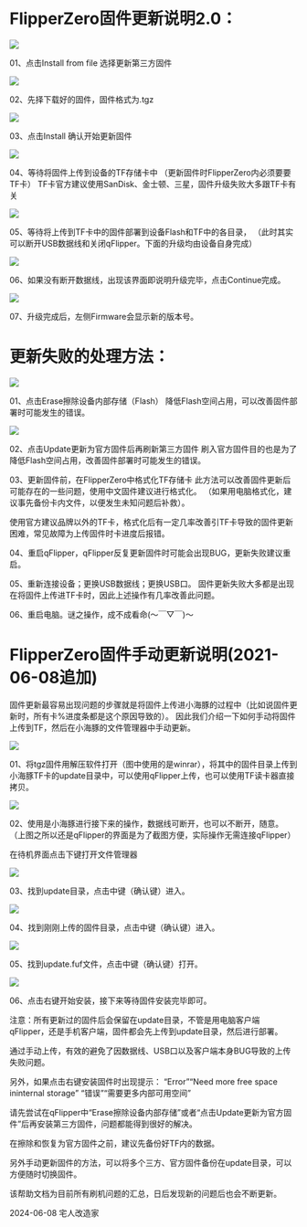 # FlipperZero固件更新说明2.0：

<img src="assets/pic01.png">

01、点击Install from file 选择更新第三方固件

<img src="assets/pic02.png">

02、先择下载好的固件，固件格式为.tgz

<img src="assets/pic03.png">

03、点击Install 确认开始更新固件

<img src="assets/pic04.png">

04、等待将固件上传到设备的TF存储卡中
（更新固件时FlipperZero内必须要要TF卡）
TF卡官方建议使用SanDisk、金士顿、三星，固件升级失败大多跟TF卡有关

<img src="assets/pic05.png">

05、等待将上传到TF卡中的固件部署到设备Flash和TF中的各目录，
（此时其实可以断开USB数据线和关闭qFlipper。下面的升级均由设备自身完成）


<img src="assets/pic06.png">


06、如果没有断开数据线，出现该界面即说明升级完毕，点击Continue完成。

<img src="assets/pic07.png">


07、升级完成后，左侧Firmware会显示新的版本号。




# 更新失败的处理方法：

<img src="assets/pic08.png">

01、点击Erase擦除设备内部存储（Flash）
降低Flash空间占用，可以改善固件部署时可能发生的错误。

<img src="assets/pic09.png">

02、点击Update更新为官方固件后再刷新第三方固件
刷入官方固件目的也是为了降低Flash空间占用，改善固件部署时可能发生的错误。


03、更新固件前，在FlipperZero中格式化TF存储卡
此方法可以改善固件更新后可能存在的一些问题，使用中文固件建议进行格式化。
（如果用电脑格式化，建议事先备份卡内文件，以便发生未知问题后补救）。

使用官方建议品牌以外的TF卡，格式化后有一定几率改善引TF卡导致的固件更新困难，常见故障为上传固件时卡进度后报错。

04、重启qFlipper，qFlipper反复更新固件时可能会出现BUG，更新失败建议重启。

05、重新连接设备；更换USB数据线；更换USB口。
固件更新失败大多都是出现在将固件上传进TF卡时，因此上述操作有几率改善此问题。

06、重启电脑。谜之操作，成不成看命(～￣▽￣)～




# FlipperZero固件手动更新说明(2021-06-08追加)

固件更新最容易出现问题的步骤就是将固件上传进小海豚的过程中（比如说固件更新时，所有卡%进度条都是这个原因导致的）。
因此我们介绍一下如何手动将固件上传到TF，然后在小海豚的文件管理器中手动更新。

<img src="assets/pic10.png">

01、将tgz固件用解压软件打开（图中使用的是winrar），将其中的固件目录上传到小海豚TF卡的update目录中，可以使用qFlipper上传，也可以使用TF读卡器直接拷贝。

<img src="assets/pic11.png">

02、使用是小海豚进行接下来的操作，数据线可断开，也可以不断开，随意。
（上图之所以还是qFlipper的界面是为了截图方便，实际操作无需连接qFlipper）

在待机界面点击下键打开文件管理器

<img src="assets/pic12.png">


03、找到update目录，点击中键（确认键）进入。


<img src="assets/pic13.png">


04、找到刚刚上传的固件目录，点击中键（确认键）进入。


<img src="assets/pic14.png">


05、找到update.fuf文件，点击中键（确认键）打开。


<img src="assets/pic15.png">



06、点击右键开始安装，接下来等待固件安装完毕即可。



注意：所有更新过的固件后会保留在update目录，不管是用电脑客户端qFlipper，还是手机客户端，固件都会先上传到update目录，然后进行部署。

通过手动上传，有效的避免了因数据线、USB口以及客户端本身BUG导致的上传失败问题。

另外，如果点击右键安装固件时出现提示：
“Error”“Need more free space ininternal storage”
“错误”“需要更多内部可用空间”

请先尝试在qFlipper中“Erase擦除设备内部存储”或者“点击Update更新为官方固件”后再安装第三方固件，问题都能得到很好的解决。

在擦除和恢复为官方固件之前，建议先备份好TF内的数据。

另外手动更新固件的方法，可以将多个三方、官方固件备份在update目录，可以方便随时切换固件。



该帮助文档为目前所有刷机问题的汇总，日后发现新的问题后也会不断更新。


2024-06-08
宅人改造家